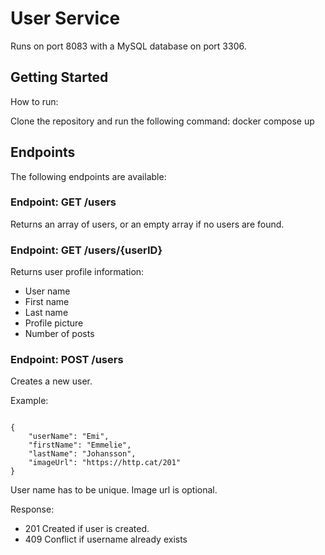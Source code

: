 # User Service

Runs on port 8083 with a MySQL database on port 3306.

## Getting Started
How to run:

Clone the repository and run the following command: docker compose up

## Endpoints
The following endpoints are available:

### Endpoint: GET /users

Returns an array of users, or an empty array if no users are found.

### Endpoint: GET /users/{userID}

Returns user profile information:
- User name
- First name
- Last  name
- Profile picture
- Number of posts

### Endpoint: POST /users

Creates a new user.

Example:
````

{
    "userName": "Emi",
    "firstName": "Emmelie",
    "lastName": "Johansson",
    "imageUrl": "https://http.cat/201"
}
````
User name has to be unique. Image url is optional.

Response:
- 201 Created if user is created.
- 409 Conflict if username already exists




